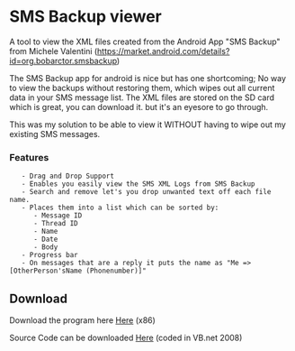 # SMS Backup viewer #
A tool to view the XML files created from the Android App "SMS Backup" from Michele Valentini (https://market.android.com/details?id=org.bobarctor.smsbackup)

The SMS Backup app for android is nice but has one shortcoming; No way to view the backups without restoring them, which wipes out all current data in your SMS message list. The XML files are stored on the SD card which is great, you can download it. but it's an eyesore to go through.

This was my solution to be able to view it WITHOUT having to wipe out my existing SMS messages.

### Features ###
```
   - Drag and Drop Support
   - Enables you easily view the SMS XML Logs from SMS Backup
   - Search and remove let's you drop unwanted text off each file name.
   - Places them into a list which can be sorted by:
      - Message ID
      - Thread ID
      - Name
      - Date
      - Body
   - Progress bar
   - On messages that are a reply it puts the name as "Me => [OtherPerson'sName (Phonenumber)]"
```

## Download ##
Download the program here [Here](http://code.google.com/p/sms-backup-viewer/downloads/detail?name=SMS%20Backup%20Viewer%20v1.0%20Binary.zip) (x86)

Source Code can be downloaded [Here](http://code.google.com/p/sms-backup-viewer/downloads/detail?name=SMS%20Backup%20Viewer%20v1.0%20Source.zip) (coded in VB.net 2008)